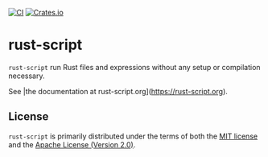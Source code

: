 
[![CI](https://github.com/fornwall/rust-script/workflows/CI/badge.svg)](https://github.com/fornwall/rust-script/actions?query=workflow%3ACI)
[![Crates.io](https://img.shields.io/crates/v/rust-script.svg)](https://crates.io/crates/rust-script)

# rust-script

`rust-script` run Rust files and expressions without any setup or compilation necessary.

See |the documentation at rust-script.org](https://rust-script.org).

## License

`rust-script` is primarily distributed under the terms of both the [MIT license](LICENSE-MIT) and the [Apache License (Version 2.0)](LICENSE-APACHE).
